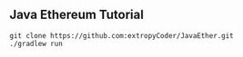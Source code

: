 ## Java Ethereum Tutorial

```
git clone https://github.com:extropyCoder/JavaEther.git
./gradlew run
```

